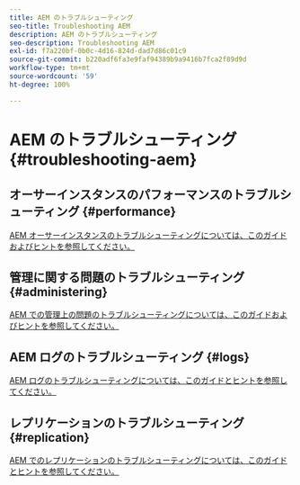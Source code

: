 ```yaml
---
title: AEM のトラブルシューティング
seo-title: Troubleshooting AEM
description: AEM のトラブルシューティング
seo-description: Troubleshooting AEM
exl-id: f7a220bf-0b0c-4d16-824d-dad7d86c01c9
source-git-commit: b220adf6fa3e9faf94389b9a9416b7fca2f89d9d
workflow-type: tm+mt
source-wordcount: '59'
ht-degree: 100%

---
```


# AEM のトラブルシューティング {#troubleshooting-aem}

## オーサーインスタンスのパフォーマンスのトラブルシューティング {#performance}

[AEM オーサーインスタンスのトラブルシューティングについては、このガイドおよびヒントを参照してください。](/help/sites-authoring/troubleshooting.md)

## 管理に関する問題のトラブルシューティング {#administering}

[AEM での管理上の問題のトラブルシューティングについては、このガイドおよびヒントを参照してください。](/help/sites-administering/troubleshoot.md)

## AEM ログのトラブルシューティング {#logs}

[AEM ログのトラブルシューティングについては、このガイドとヒントを参照してください。](/help/sites-administering/troubleshooting.md)

## レプリケーションのトラブルシューティング {#replication}

[AEM でのレプリケーションのトラブルシューティングについては、このガイドとヒントを参照してください。](/help/sites-deploying/troubleshoot-rep.md)
